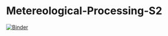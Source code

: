 # Metereological-Processing-S2

[![Binder](https://mybinder.org/badge_logo.svg)](https://mybinder.org/v2/gh/linkarevalo/Metereological-Processing-S2/master?urlpath=apps%2FMeteoApp.ipynb)
